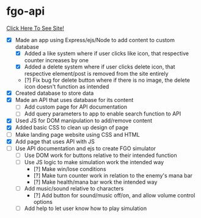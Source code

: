 # fgo-api

<a href = 'https://fgo-api.herokuapp.com/'>Click Here To See Site!</a>

- [X] Made an app using Express/ejs/Node to add content to custom database
  - [X] Added a like system where if user clicks like icon, that respective counter increases by one
  - [X] Added a delete system where if user clicks delete icon, that respective element/post is removed from the site entirely
  - [?] Fix bug for delete button where if there is no image, the delete icon doesn't function as intended
- [X] Created database to store data
- [X] Made an API that uses database for its content
  - [ ] Add custom page for API documentation
  - [ ] Add query parameters to app to enable search function to API
- [X] Used JS for DOM manipulation to add/remove content
- [X] Added basic CSS to clean up design of page
- [ ] Make landing page website using CSS and HTML
- [X] Add page that uses API with JS
- [ ] Use API documentation and ejs to create FGO simulator
  - [ ] Use DOM work for buttons relative to their intended function
  - [ ] Use JS logic to make simulation work the intended way
    - [?] Make win/lose conditions
    - [?] Make turn counter work in relation to the enemy's mana bar
    - [?] Make health/mana bar work the intended way
  - [ ] Add music/sound relative to characters
    - [?] Add button for sound/music off/on, and allow volume control options
  - [ ] Add help to let user know how to play simulation
